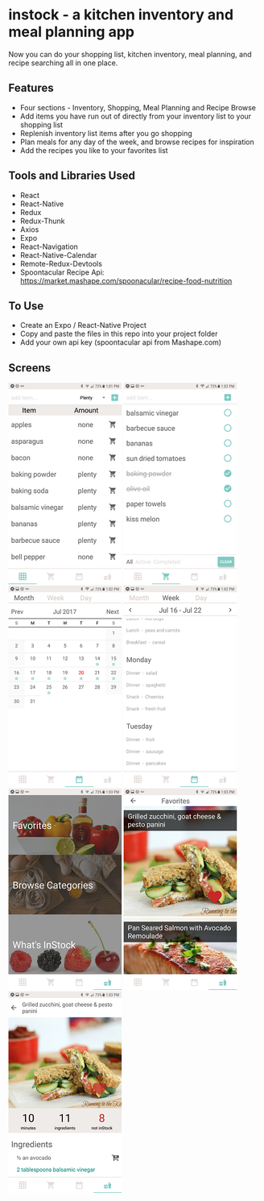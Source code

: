 # instock - a kitchen inventory and meal planning app

Now you can do your shopping list, kitchen inventory, meal planning, and recipe searching all in one place.

## Features
* Four sections - Inventory, Shopping, Meal Planning and Recipe Browse
* Add items you have run out of directly from your inventory list to your shopping list
* Replenish inventory list items after you go shopping
* Plan meals for any day of the week, and browse recipes for inspiration
* Add the recipes you like to your favorites list
 
## Tools and Libraries Used
* React
* React-Native
* Redux
* Redux-Thunk
* Axios
* Expo
* React-Navigation
* React-Native-Calendar
* Remote-Redux-Devtools
* Spoontacular Recipe Api: https://market.mashape.com/spoonacular/recipe-food-nutrition
 
## To Use
* Create an Expo / React-Native Project
* Copy and paste the files in this repo into your project folder
* Add your own api key (spoontacular api from Mashape.com)


## Screens

![screenshot](/Screenshots/Screenshot_20170720-130147.png "Inventory")  ![screenshot](/Screenshots/Screenshot_20170720-130204.png "Shopping")  ![screenshot](/Screenshots/Screenshot_20170720-130219.png "Weekly Meals")  ![screenshot](/Screenshots/Screenshot_20170720-130233.png "Meal Planning")
![screenshot](/Screenshots/Screenshot_20170720-130317.png "Recipes")  ![screenshot](/Screenshots/Screenshot_20170720-130330.png "Recipe Search Results")  ![screenshot](/Screenshots/Screenshot_20170720-130343.png "Recipe Details") 

